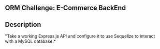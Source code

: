 ## ORM Challenge: E-Commerce BackEnd

## Description

"Take a working Express.js API and configure it to use Sequelize to interact with a MySQL database.*
